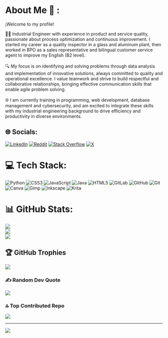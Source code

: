 # About Me 🙌 :
¡Welcome to my profile!

👨‍💻 Industrial Engineer with experience in product and service quality, passionate about process optimization and continuous improvement. I started my career as a quality inspector in a glass and aluminum plant, then worked in BPO as a sales representative and bilingual customer service agent to improve my English (B2 level).<br><br>🔍 My focus is on identifying and solving problems through data analysis and implementation of innovative solutions, always committed to quality and operational excellence. I value teamwork and strive to build respectful and collaborative relationships, bringing effective communication skills that enable agile problem solving.<br><br>🌐 I am currently training in programming, web development, database management and cybersecurity, and am excited to integrate these skills with my industrial engineering background to drive efficiency and productivity in diverse environments.<br>


## 🌐 Socials:
[![LinkedIn](https://img.shields.io/badge/LinkedIn-%230077B5.svg?logo=linkedin&logoColor=white)](https://linkedin.com/in/www.linkedin.com/in/infmauro) [![Reddit](https://img.shields.io/badge/Reddit-%23FF4500.svg?logo=Reddit&logoColor=white)](https://reddit.com/user/u/maxinff) [![Stack Overflow](https://img.shields.io/badge/-Stackoverflow-FE7A16?logo=stack-overflow&logoColor=white)](https://stackoverflow.com/users/https://stackoverflow.com/users/28065944/mauro-infante) [![X](https://img.shields.io/badge/X-black.svg?logo=X&logoColor=white)](https://x.com/@MauFel2) 

# 💻 Tech Stack:
![Python](https://img.shields.io/badge/python-3670A0?style=flat-square&logo=python&logoColor=ffdd54) ![CSS3](https://img.shields.io/badge/css3-%231572B6.svg?style=flat-square&logo=css3&logoColor=white) ![JavaScript](https://img.shields.io/badge/javascript-%23323330.svg?style=flat-square&logo=javascript&logoColor=%23F7DF1E) ![Java](https://img.shields.io/badge/java-%23ED8B00.svg?style=flat-square&logo=openjdk&logoColor=white) ![HTML5](https://img.shields.io/badge/html5-%23E34F26.svg?style=flat-square&logo=html5&logoColor=white) ![GitLab](https://img.shields.io/badge/gitlab-%23181717.svg?style=flat-square&logo=gitlab&logoColor=white) ![GitHub](https://img.shields.io/badge/github-%23121011.svg?style=flat-square&logo=github&logoColor=white) ![Git](https://img.shields.io/badge/git-%23F05033.svg?style=flat-square&logo=git&logoColor=white) ![Canva](https://img.shields.io/badge/Canva-%2300C4CC.svg?style=flat-square&logo=Canva&logoColor=white) ![Gimp](https://img.shields.io/badge/Gimp-657D8B?style=flat-square&logo=gimp&logoColor=FFFFFF) ![Inkscape](https://img.shields.io/badge/Inkscape-e0e0e0?style=flat-square&logo=inkscape&logoColor=080A13) ![Krita](https://img.shields.io/badge/Krita-203759?style=flat-square&logo=krita&logoColor=EEF37B)
# 📊 GitHub Stats:
![](https://github-readme-stats.vercel.app/api?username=Maurux01&theme=aura&hide_border=false&include_all_commits=true&count_private=true)<br/>
![](https://github-readme-streak-stats.herokuapp.com/?user=Maurux01&theme=aura&hide_border=false)<br/>
![](https://github-readme-stats.vercel.app/api/top-langs/?username=Maurux01&theme=aura&hide_border=false&include_all_commits=true&count_private=true&layout=compact)

## 🏆 GitHub Trophies
![](https://github-profile-trophy.vercel.app/?username=Maurux01&theme=holi&no-frame=true&no-bg=false&margin-w=4)

### ✍️ Random Dev Quote
![](https://quotes-github-readme.vercel.app/api?type=vetical&theme=tokyonight)

### 🔝 Top Contributed Repo
![](https://github-contributor-stats.vercel.app/api?username=Maurux01&limit=5&theme=blue_navy&combine_all_yearly_contributions=true)

---
[![](https://visitcount.itsvg.in/api?id=Maurux01&icon=1&color=8)](https://visitcount.itsvg.in)

<!-- Proudly created with GPRM ( https://gprm.itsvg.in ) -->
